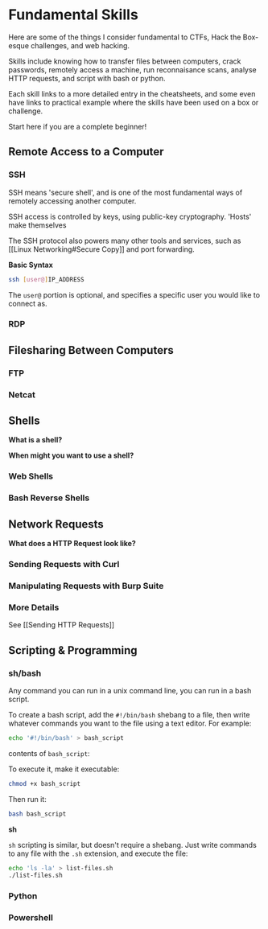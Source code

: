 # Fundamental Skills
Here are some of the things I consider fundamental to CTFs, Hack the Box-esque challenges, and web hacking.

Skills include knowing how to transfer files between computers, crack passwords, remotely access a machine, run reconnaisance scans, analyse HTTP requests, and script with bash or python.

Each skill links to a more detailed entry in the cheatsheets, and some even have links to practical example where the skills have been used on a box or challenge.

Start here if you are a complete beginner!

## Remote Access to a Computer

### SSH

SSH means 'secure shell', and is one of the most fundamental ways of remotely accessing another computer.

SSH access is controlled by keys, using public-key cryptography. 'Hosts' make themselves

The SSH protocol also powers many other tools and services, such as [[Linux Networking#Secure Copy]] and port forwarding.

**Basic Syntax**

```bash
ssh [user@]IP_ADDRESS
```

The `user@` portion is optional, and specifies a specific user you would like to connect as.

### RDP

## Filesharing Between Computers

### FTP

### Netcat

### 

## Shells

**What is a shell?**

**When might you want to use a shell?** 

### Web Shells

### Bash Reverse Shells

## Network Requests

**What does a HTTP Request look like?**

### Sending Requests with Curl

### Manipulating Requests with Burp Suite

### More Details

See [[Sending HTTP Requests]]

## Scripting & Programming

### sh/bash

Any command you can run in a unix command line, you can run in a bash script.

To create a bash script, add the `#!/bin/bash` shebang to a file, then write whatever commands you want to the file using a text editor. For example:

```bash
echo '#!/bin/bash' > bash_script
```

contents of `bash_script`:

To execute it, make it executable:

```bash
chmod +x bash_script
```

Then run it:

```bash
bash bash_script
```

**sh**

`sh` scripting is similar, but doesn't require a shebang. Just write commands to any file with the `.sh` extension, and execute the file:

```bash
echo 'ls -la' > list-files.sh
./list-files.sh
```

### Python

### Powershell